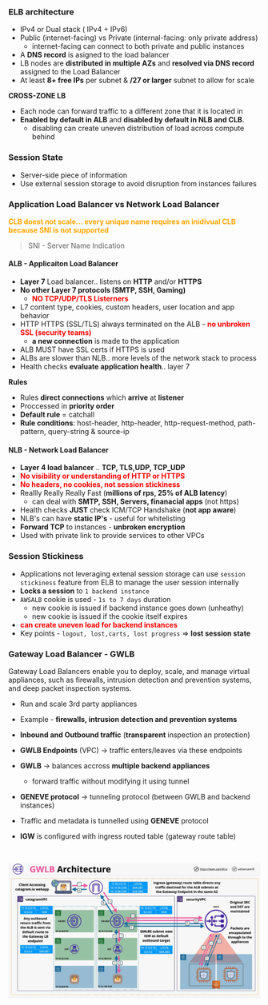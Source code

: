 ### ELB architecture
- IPv4 or Dual stack ( IPv4 + IPv6)
- Public (internet-facing) vs  Private (internal-facing: only private address)
    - internet-facing can connect to both private and public instances
- A **DNS record** is asigned to the load balancer
- LB nodes are **distributed in multiple AZs** and **resolved via DNS record** assigned to the Load Balancer
- At least **8+ free IPs** per subnet & **/27 or larger** subnet to allow for scale

**CROSS-ZONE LB**

- Each node can forward traffic to a different zone that it is located in
- **Enabled by default in ALB** and **disabled by default in NLB and CLB**.
    - disabling can create uneven distribution of load across compute behind

### Session State
- Server-side piece of information
- Use external session storage to avoid disruption from instances failures

### Application Load Balancer vs Network Load Balancer
<span style="color:orange;font-weight:bold">CLB doest not scale... every unique name requires an inidivual CLB because SNI is not supported</span>

> SNI - Server Name Indication

#### **ALB** - Applicaiton Load Balancer
- **Layer 7** Load balancer.. listens on **HTTP** and/or **HTTPS**
- **No other Layer 7 protocols (SMTP, SSH, Gaming)**
    - <span style="color:red;font-weight:bold">NO TCP/UDP/TLS Listerners</span>
- L7 content type, cookies, custom headers, user location and app behavior
- HTTP HTTPS (SSL/TLS) always terminated on the ALB - <span style="color:red;font-weight:bold">no unbroken SSL (security teams)</span>
    - **a new connection** is made to the application
- ALB MUST have SSL certs if HTTPS is used
- ALBs are slower than NLB.. more levels of the network stack to process
- Health checks **evaluate application health**.. layer 7

**Rules**

- Rules **direct connections** which **arrive** at **listener**
- Proccessed in **priority order**
- **Default rule** = catchall
- **Rule conditions**: host-header, http-header, http-request-method, path-pattern, query-string & source-ip

#### **NLB** - Network Load Balancer
- **Layer 4 load balancer** .. **TCP, TLS,UDP, TCP_UDP**
- <span style="color:red;font-weight:bold">No visibility or understanding of **HTTP** or **HTTPS** </span>
- <span style="color:red;font-weight:bold">No headers, no cookies, not session stickiness</span>
- Reallly Really Really Fast (**millions of rps, 25%  of ALB latency**)
    - can deal with **SMTP, SSH, Servers, finanacial apps** (not https) 
- Health checks **JUST** check ICM/TCP Handshake (**not app aware**)
- NLB's  can have **static IP's** - useful for whitelisting
- **Forward TCP** to instances - **unbroken encryption**
- Used with private link to provide services to other VPCs

### Session Stickiness
- Applications not leveraging extenal session storage can use `session stickiness` feature from ELB to manage the user session internally
- **Locks a session** to `1 backend instance`
- `AWSALB` cookie is used - `1s to 7 days` duration
    - new cookie is issued if backend instance goes down (unheathy)
    - new cookie is issued if the cookie itself expires
- <span style="color:red;font-weight:bold">can create uneven load for backend instances</span>
- Key points - `logout, lost,carts, lost progress` => **lost session state**


### Gateway Load Balancer - GWLB
Gateway Load Balancers enable you to deploy, scale, and manage virtual appliances, such as firewalls, intrusion detection and prevention systems, and deep packet inspection systems. 

- Run and scale 3rd party appliances
- Example - **firewalls, intrusion detection and prevention systems**
- **Inbound and Outbound traffic** (**transparent** inspection an protection)
- **GWLB Endpoints** (VPC) ->  traffic enters/leaves via these endpoints
- **GWLB** -> balances accross **multiple backend appliances**
    - forward traffic without modifying it using tunnel
- **GENEVE protocol** -> tunneling protocol (between GWLB and backend instances)
- Traffic and metadata is tunnelled using **GENEVE** protocol

- **IGW** is configured with ingress routed table (gateway route table)
 
</br>

![gateway-load-balancer](images/gateway-load-balancer.png)